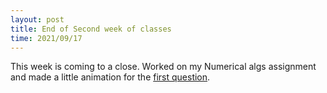 ```yaml
---
layout: post
title: End of Second week of classes
time: 2021/09/17
---
```


This week is coming to a close. Worked on my Numerical algs assignment and made a little animation for the <a class="sidebar-nav-item" href="{{ site.baseurl }}/public/pages/Animations#Finite_Difference_Example.avi" style="display:inline">first question</a>.
